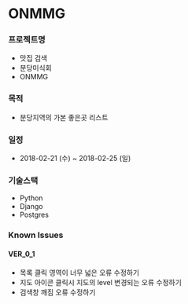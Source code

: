 # ONMMG

### 프로젝트명
- 맛집 검색
- 분당미식회
- ONMMG

### 목적
- 분당지역의 가본 좋은곳 리스트

### 일정
- 2018-02-21 (수) ~ 2018-02-25 (일)


### 기술스택
- Python
- Django
- Postgres

### Known Issues

#### VER_0_1

- 목록 클릭 영역이 너무 넓은 오류 수정하기
- 지도 아이콘 클릭시 지도의 level 변경되는 오류 수정하기
- 검색창 깨짐 오류 수정하기
